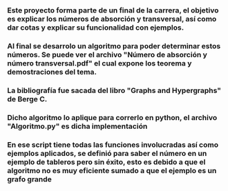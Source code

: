 ### Este proyecto forma parte de un final de la carrera, el objetivo es explicar los números de absorción y transversal, así como dar cotas y explicar su funcionalidad con ejemplos.
### Al final se desarrolo un algoritmo para poder determinar estos números. Se puede ver el archivo "Número de absorción y número transversal.pdf" el cual expone los teorema y demostraciones del tema.
### La bibliografía fue sacada del libro "Graphs and Hypergraphs"  de Berge C.

### Dicho algoritmo lo aplique para correrlo en python, el archivo "Algoritmo.py" es dicha implementación
### En ese script tiene todas las funciones involucradas así como ejemplos aplicados, se definió para saber el número en un ejemplo de tableros pero sin éxito, esto es debido a que el algoritmo no es muy eficiente sumado a que el ejemplo es un grafo grande
